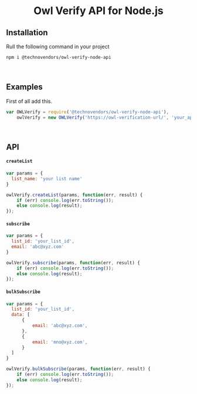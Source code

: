 <h1 align="center">
  Owl Verify API for Node.js
</h1>

## Installation

Rull the following command in your project

```sh
npm i @technovendors/owl-verify-node-api
```

<br>

## Examples

First of all add this.

```js
var OWLVerify = require('@technovendors/owl-verify-node-api'),
    owlVerify = new OWLVerify('https://owl-verification-url/', 'your_api_key');
```

<br>

## API

#### `createList`

```js
var params = {
  list_name: 'your list name'
}

owlVerify.createList(params, function(err, result) {
    if (err) console.log(err.toString());
    else console.log(result);
});
```

#### `subscribe`

```js
var params = {
  list_id: 'your_list_id',
  email: 'abc@xyz.com'
}

owlVerify.subscribe(params, function(err, result) {
    if (err) console.log(err.toString());
    else console.log(result);
});
```

#### `bulkSubscribe`

```js
var params = {
  list_id: 'your_list_id',
  data: [
      {
          email: 'abc@xyz.com',
      },
      {
          email: 'mno@xyz.com',
      }
  ]
}

owlVerify.bulkSubscribe(params, function(err, result) {
    if (err) console.log(err.toString());
    else console.log(result);
});
```

